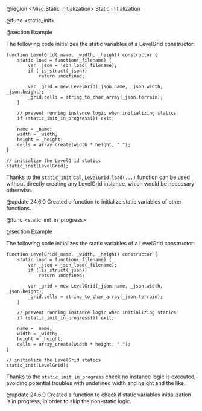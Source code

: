 @region <Misc:Static initialization> Static initialization

@func <static_init>

@section Example

The following code initializes the static variables of a LevelGrid constructor:

```gml
function LevelGrid(_name, _width, _height) constructor {
    static load = function(_filename) {
        var _json = json_load(_filename);
        if (!is_struct(_json))
            return undefined;
        
        var _grid = new LevelGrid(_json.name, _json.width, _json.height);
        _grid.cells = string_to_char_array(_json.terrain);
    }
    
    // prevent running instance logic when initializing statics
    if (static_init_in_progress()) exit;
    
    name = _name;
    width = _width;
    height = _height;
    cells = array_create(width * height, ".");
}

// initialize the LevelGrid statics
static_init(LevelGrid);
```

Thanks to the `static_init` call, `LevelGrid.load(...)` function can be used without directly creating any LevelGrid instance, which would be necessary otherwise.

@update 24.6.0
Created a function to initialize static variables of other functions.

@func <static_init_in_progress>

@section Example

The following code initializes the static variables of a LevelGrid constructor:

```gml
function LevelGrid(_name, _width, _height) constructor {
    static load = function(_filename) {
        var _json = json_load(_filename);
        if (!is_struct(_json))
            return undefined;
        
        var _grid = new LevelGrid(_json.name, _json.width, _json.height);
        _grid.cells = string_to_char_array(_json.terrain);
    }
    
    // prevent running instance logic when initializing statics
    if (static_init_in_progress()) exit;
    
    name = _name;
    width = _width;
    height = _height;
    cells = array_create(width * height, ".");
}

// initialize the LevelGrid statics
static_init(LevelGrid);
```

Thanks to the `static_init_in_progress` check no instance logic is executed, avoiding potential troubles with undefined width and height and the like.

@update 24.6.0
Created a function to check if static variables initialization is in progress, in order to skip the non-static logic.
